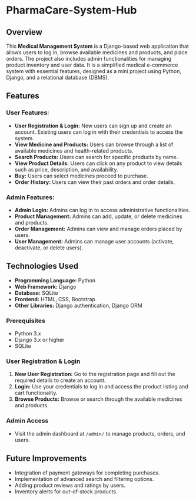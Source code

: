 # PharmaCare-System-Hub
## Overview

This **Medical Management System** is a Django-based web application that allows users to log in, browse available medicines and products, and place orders. The project also includes admin functionalities for managing product inventory and user data. It is a simplified medical e-commerce system with essential features, designed as a mini project using Python, Django, and a relational database (DBMS).

## Features

### User Features:
- **User Registration & Login:** New users can sign up and create an account. Existing users can log in with their credentials to access the system.
- **View Medicine and Products:** Users can browse through a list of available medicines and health-related products.
- **Search Products:** Users can search for specific products by name.
- **View Product Details:** Users can click on any product to view details such as price, description, and availability.
- **Buy:** Users can select medicines proceed to purchase.
- **Order History:** Users can view their past orders and order details.

### Admin Features:
- **Admin Login:** Admins can log in to access administrative functionalities.
- **Product Management:** Admins can add, update, or delete medicines and products.
- **Order Management:** Admins can view and manage orders placed by users.
- **User Management:** Admins can manage user accounts (activate, deactivate, or delete users).
  
## Technologies Used
- **Programming Language:** Python
- **Web Framework:** Django
- **Database:** SQLite
- **Frontend:** HTML, CSS, Bootstrap
- **Other Libraries:** Django authentication, Django ORM

### Prerequisites
- Python 3.x
- Django 3.x or higher
- SQLite

### User Registration & Login
1. **New User Registration:** Go to the registration page and fill out the required details to create an account.
2. **Login:** Use your credentials to log in and access the product listing and cart functionality.
3. **Browse Products:** Browse or search through the available medicines and products.

### Admin Access
- Visit the admin dashboard at `/admin/` to manage products, orders, and users.

## Future Improvements
- Integration of payment gateways for completing purchases.
- Implementation of advanced search and filtering options.
- Adding product reviews and ratings by users.
- Inventory alerts for out-of-stock products.
